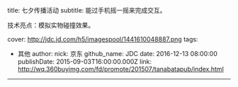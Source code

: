 title: 七夕传播活动
subtitle: 能过手机摇一摇来完成交互。

技术亮点：模拟实物碰撞效果。

cover: http://jdc.jd.com/h5/imagespool/1441610048887.png
tags:
  - 其他
author:
  nick: 京东
  github_name: JDC
date: 2016-12-13 08:00:00
publishDate: 2015-09-03T16:00:00.000Z
link: http://wq.360buyimg.com/fd/promote/201507/tanabatapub/index.html

---